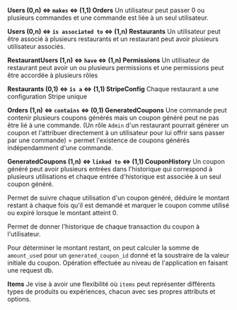 
**Users (0,n) <=> `makes` <=>  (1,1) Orders** 
Un utilisateur peut passer 0 ou plusieurs commandes et une commande est liée à un seul utilisateur.

**Users (0,n) <=> `is associated to` <=> (1,n) Restaurants**
Un utilisateur peut être associé à plusieurs restaurants et un restaurant peut avoir plusieurs utilisateur associés.

**RestaurantUsers (1,n) <=> `have` <=> (1,n) Permissions**
Un utilisateur de restaurant peut avoir un ou plusieurs permissions et une permissions peut être accordée à plusieurs rôles

**Restaurants (0,1) <=> `is a` <=> (1,1) StripeConfig**
Chaque restaurant a une configuration Stripe unique

**Orders (1,n) <=> `contains` <=> (0,1) GeneratedCoupons**
Une commande peut contenir plusieurs coupons générés mais un coupon généré peut ne pas être lié à une commande.
(Un rôle `Admin` d'un restaurant pourrait générer un coupon et l'attribuer directement à un utilisateur pour lui offrir sans passer par une commande) = permet l'existence de coupons générés indépendamment d'une commande.

**GeneratedCoupons (1,n) <=> `linked to` <=> (1,1) CouponHistory**
Un coupon généré peut avoir plusieurs entrées dans l'historique qui correspond à plusieurs utilisations et chaque entrée d'historique est associée à un seul coupon généré.

Permet de suivre chaque utilisation d'un coupon généré, déduire le montant restant à chaque fois qu'il est demandé et marquer le coupon comme utilisé ou expiré lorsque le montant atteint 0.

Permet de donner l'historique de chaque transaction du coupon à l'utilisateur. 

Pour déterminer le montant restant, on peut calculer la somme de `amount_used` pour un `generated_coupon_id` donné et la soustraire de la valeur initiale du coupon. Opération effectuée au niveau de l'application en faisant une request db.

**Items**
Je vise à avoir une flexibilité où `items` peut représenter différents types de produits ou expériences, chacun avec ses propres attributs et options. 

